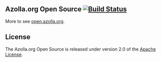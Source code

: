 ## Azolla.org Open Source [![Build Status](https://travis-ci.org/Azollas/org.azolla.open.ling.png?branch=mirror)](https://travis-ci.org/Azollas/org.azolla.open.ling) 
More to see [open.azolla.org][].

## License
The Azolla.org Open Source is released under version 2.0 of the [Apache License][].

[open.azolla.org]: http://open.azolla.org/
[Apache License]: http://www.apache.org/licenses/LICENSE-2.0
